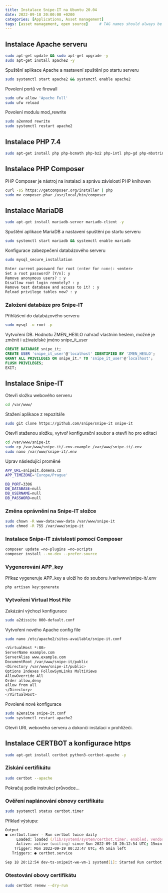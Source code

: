 ```yaml
---
title: Instalace Snipe-IT na Ubuntu 20.04
date: 2022-09-18 20:00:00 +0200
categories: [Applications, Asset management]
tags: [asset management, open source]     # TAG names should always be lowercase
---
```


## Instalace Apache serveru
```zsh
sudo apt-get update && sudo apt-get upgrade -y
sudo apt-get install apache2 -y
```

Spuštění aplikace Apache a nastavení spuštění po startu serveru
```zsh
sudo systemctl start apache2 && systemctl enable apache2
```

Povolení portů ve firewall
```zsh
sudo ufw allow 'Apache Full'
sudo ufw reload
```

Povolení modulu mod_rewrite
```zsh
sudo a2enmod rewrite
sudo systemctl restart apache2
```

## Instalace PHP 7.4
```zsh
sudo apt-get install php php-bcmath php-bz2 php-intl php-gd php-mbstring php-mysql php-zip php-opcache php-pdo php-calendar php-ctype php-exif php-ffi php-fileinfo php-ftp php-iconv php-intl php-json php-mysqli php-phar php-posix php-readline php-shmop php-sockets php-sysvmsg php-sysvsem php-sysvshm php-tokenizer php-curl php-ldap -y
```

## Instalace PHP Composer
PHP Composer je nástroj na instalaci a správu závislostí PHP knihoven
```zsh
curl -sS https://getcomposer.org/installer | php
sudo mv composer.phar /usr/local/bin/composer
```

## Instalace MariaDB
```zsh
sudo apt-get install mariadb-server mariadb-client -y
```

Spuštění aplikace MariaDB a nastavení spuštění po startu serveru
```zsh
sudo systemctl start mariadb && systemctl enable mariadb
```

Konfigurace zabezpečení databázového serveru
```zsh
sudo mysql_secure_installation
```

```zsh
Enter current password for root (enter for none): <enter>
Set a root password? [Y/n]: y
Remove anonymous users? : y
Disallow root login remotely? : y
Remove test database and access to it? : y
Reload privilege tables now? : y
```

### Založení databáze pro Snipe-IT
Přihlášení do databázového serveru
```zsh
sudo mysql -u root -p
```

Vytvoření DB. Hodnotu ZMEN_HESLO nahraď vlastním heslem, možné je změnit i uživatelské jméno snipe_it_user
```sql
CREATE DATABASE snipe_it;
CREATE USER 'snipe_it_user'@'localhost' IDENTIFIED BY 'ZMEN_HESLO';
GRANT ALL PRIVILEGES ON snipe_it.* TO 'snipe_it_user'@'localhost';
FLUSH PRIVILEGES;
EXIT;
```

## Instalace Snipe-IT
Otevři složku webového serveru
```zsh
cd /var/www/
```

Stažení aplikace z repozitáře
```zsh
sudo git clone https://github.com/snipe/snipe-it snipe-it
```

Otevři staženou složku, vytvoř konfigurační soubor a otevři ho pro editaci
```zsh
cd /var/www/snipe-it
sudo cp /var/www/snipe-it/.env.example /var/www/snipe-it/.env
sudo nano /var/www/snipe-it/.env
```

Uprav následující proměné
```zsh
APP_URL=snipeit.domena.cz
APP_TIMEZONE='Europe/Prague'

DB_PORT=3306
DB_DATABASE=null
DB_USERNAME=null
DB_PASSWORD=null
```

### Změna oprávnění na Snipe-IT složce
```zsh
sudo chown -R www-data:www-data /var/www/snipe-it
sudo chmod -R 755 /var/www/snipe-it
```

### Instalace Snipe-IT závislostí pomocí Composer
```zsh
composer update –no-plugins –no-scripts
composer install --no-dev --prefer-source
```

### Vygenerování APP_key
Příkaz vygeneruje APP_key a uloží ho do souboru /var/www/snipe-it/.env
```zsh
php artisan key:generate
```

### Vytvoření Virtual Host File
Zakázání výchozí konfigurace
```zsh
sudo a2dissite 000-default.conf
```

Vytvoření nového Apache config file
```zsh
sudo nano /etc/apache2/sites-available/snipe-it.conf
```

```zsh
<VirtualHost *:80>
ServerName example.com
ServerAlias www.example.com
DocumentRoot /var/www/snipe-it/public
<Directory /var/www/snipe-it/public>
Options Indexes FollowSymLinks MultiViews
AllowOverride All
Order allow,deny
allow from all
</Directory>
</VirtualHost>
```

Povolené nové konfigurace
```zsh
sudo a2ensite snipe-it.conf
sudo systemctl restart apache2
```

Otevři URL webového serveru a dokonči instalaci v prohlížeči.


## Instalace CERTBOT a konfigurace https
```zsh
sudo apt-get install certbot python3-certbot-apache -y
```

### Získání certifikátu
```zsh
sudo certbot --apache
```

Pokračuj podle instrukcí průvodce...

### Ověření naplánování obnovy certifikátu
```zsh
sudo systemctl status certbot.timer
```

Příklad výstupu:
```zsh
Output
● certbot.timer - Run certbot twice daily
     Loaded: loaded (/lib/systemd/system/certbot.timer; enabled; vendor preset: enabled)
     Active: active (waiting) since Sun 2022-09-18 20:12:54 UTC; 15min ago
    Trigger: Mon 2022-09-19 00:33:47 UTC; 4h 5min left
   Triggers: ● certbot.service

Sep 18 20:12:54 dev-ts-snipeit-we-vm-1 systemd[1]: Started Run certbot twice daily.
```

### Otestování obovy certifikátu
```zsh
sudo certbot renew --dry-run
```